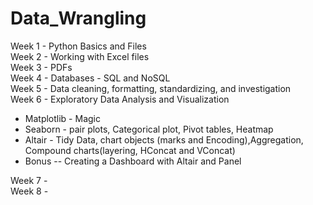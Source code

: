 # Data_Wrangling
Week 1 - Python Basics and Files <br>
Week 2 - Working with Excel files <br>
Week 3 - PDFs <br>
Week 4 - Databases - SQL and NoSQL<br>
Week 5 - Data cleaning, formatting, standardizing, and investigation<br>
Week 6 - Exploratory Data Analysis and Visualization<br>
<ul>
	<li> Matplotlib - Magic </li>
	<li> Seaborn - pair plots, Categorical plot, Pivot tables, Heatmap</li>
	<li>  Altair - Tidy Data, chart objects (marks and Encoding),Aggregation, Compound charts(layering, HConcat and VConcat)</li>
	<li>  Bonus -- Creating a Dashboard with Altair and Panel</li>
</ul>
Week 7 - <br>
Week 8 - <br>


